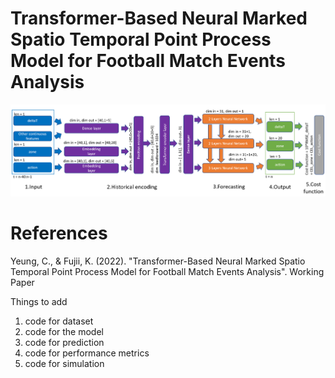# Transformer-Based Neural Marked Spatio Temporal Point Process Model for Football Match Events Analysis


![alt text](https://github.com/calvinyeungck/Football-Match-Event-Forecast/blob/main/NMSTPP.png?raw=true)

# References
Yeung, C., & Fujii, K. (2022). "Transformer-Based Neural Marked Spatio Temporal Point Process Model for Football Match Events Analysis". Working Paper

Things to add
1. code for dataset
2. code for the model
3. code for prediction
4. code for performance metrics
5. code for simulation
